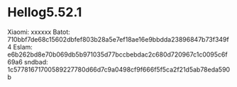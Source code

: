 # Hellog5.52.1
Xiaomi:
xxxxxx 
Batot:
710bbf7de68c15602dbfef803b28a5e7ef18ae16e9bbdda23896847b73f349f4
Eslam:
e6b262bd8e70b069db5b971035d77bccbebdac2c680d720967c1c0095c6f69a6
sndbad:
1c57781671700589227780d66d7c9a0498cf9f666f5f5ca2f21d5ab78eda590b
